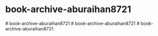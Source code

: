 # book-archive-aburaihan8721
#   b o o k - a r c h i v e - a b u r a i h a n 8 7 2 1  
 #   b o o k - a r c h i v e - a b u r a i h a n 8 7 2 1  
 #   b o o k - a r c h i v e - a b u r a i h a n 8 7 2 1  
 